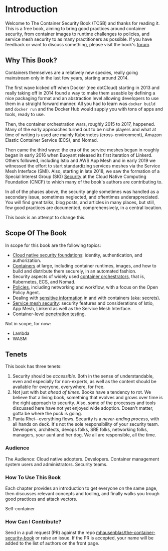 # Introduction

Welcome to The Container Security Book (TCSB) and thanks for reading it.
This is a free book, aiming to bring good practices around container security, from container images to runtime challenges to policies, and service mesh security to as many practitioners as possible. If you have feedback or want to discuss something, please visit the book's [forum](https://community.leanpub.com/c/container-secur).

## Why This Book?

Containers themselves are a relatively new species, really going mainstream only in the last few years, starting around 2014. 

The first wave kicked off when Docker (nee dotCloud) starting in 2013 and really taking off in 2014 found a way to make them useable by defining a nice packaging format and an abstraction level allowing developers to use them in a straight forward manner.
All you had to learn was `docker build` and `docker run` and the Docker Hub would supply you with tons of apps and tools, ready to use.

Then, the container orchestration wars, roughly 2015 to 2017, happened. Many of the early approaches turned out to be niche players and what at time of writing is used are mainly Kubernetes (cross-environment), Amazon Elastic Container Service (ECS), and Nomad.

Then came the third wave: the era of the service meshes began in roughly began in early 2016 when Buoyant released its first iteration of Linkerd. Others followed, including Istio and AWS App Mesh and in early 2019 we witnessed the effort to start standardizing services meshes via the Service Mesh Interface (SMI). Also, starting in late 2018, we saw the formation of a Special Interest Group (SIG) [Security](https://github.com/cncf/sig-security) at the Cloud Native Computing Foundation (CNCF) to which many of the book's authors are contributing to.

In all of the phases above, the security angle sometimes was handled as a secondary issue, sometimes neglected, and oftentimes underappreciated. You will find great talks, blog posts, and articles in many places, but still, few good practices are documented, comprehensively, in a central location.

This book is an attempt to change this.

## Scope Of The Book

In scope for this book are the following topics:

- [Cloud native security foundations](#ch_cn-sec-foundations): identity, authentication, and authorization.
- [Containers](#ch_containers) at large, including container runtimes, images, and how to build and distribute them securely, in an automated fashion.
- Security aspects of widely used [container orchestrators](#ch_co), that is, Kubernetes, ECS, and Nomad.
- [Policies](#ch_policies), including networking and workflow, with a focus on the Open Policy Agent.
- Dealing with [sensitive information](#ch_secrets) in and with containers (aka: secrets).
- [Service mesh security](#ch_meshes): security features and considerations of Istio, App Mesh, Linkerd as well as the Service Mesh Interface.
- Container-level [penetration testing](#ch_pentesting).

Not in scope, for now:

- Lambda
- WASM

## Tenets

This book has three tenets:

1. Security should be *accessible*. Both in the sense of understandable, even and especially for non-experts, as well as the content should be available for everyone, everywhere, for free.
2. Not just with but *ahead of times*. Books have a tendency to rot. We believe that a living book, something that evolves and grows over time is the right approach to security. Also, some of the processes and tools discussed here have not yet enjoyed wide adoption. Doesn't matter, gotta be where the puck is going.
3. Panta Rhei--everything flows. Security is a *never-ending process*, with all hands on deck. It's not the sole responsibility of your security team. Developers, architects, devops folks, SRE folks, networking folks, managers, your aunt and her dog. We all are responsible, all the time.

### Audience
The Audience: Cloud native adopters. Developers. Container management system users and administrators. Security teams.

### How To Use This Book

Each chapter provides an introduction to get everyone on the same page, then discusses relevant concepts and tooling, and finally walks you trough good practices and attack vectors.

Self-container

### How Can I Contribute?

Send in a pull request (PR) against the repo [mhausenblas/the-container-security-book](https://github.com/mhausenblas/the-container-security-book) or raise an issue. If the PR is accepted, your name will be added to the list of authors on the front page.